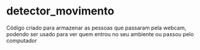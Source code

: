 # detector_movimento
Código criado para armazenar as pessoas que passaram pela webcam, podendo ser usado para ver quem entrou no seu ambiente ou passou pelo computador
